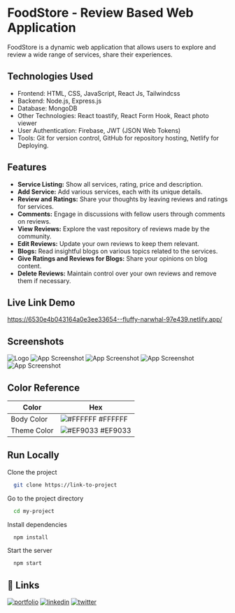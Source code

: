 
# FoodStore - Review Based Web Application

FoodStore is a dynamic web application that allows users to explore and review a wide range of services, share their experiences.


## Technologies Used
- Frontend: HTML, CSS, JavaScript, React Js, Tailwindcss
- Backend: Node.js, Express.js
- Database: MongoDB
- Other Technologies: React toastify, React Form Hook, React photo viewer
- User Authentication: Firebase, JWT (JSON Web Tokens)
- Tools: Git for version control, GitHub for repository hosting, Netlify for Deploying.


## Features

- **Service Listing:** Show all services, rating, price and description.
- **Add Service:** Add various services, each with its unique details.
- **Review and Ratings:** Share your thoughts by leaving reviews and ratings for services.
- **Comments:** Engage in discussions with fellow users through comments on reviews.
- **View Reviews:** Explore the vast repository of reviews made by the community.
- **Edit Reviews:** Update your own reviews to keep them relevant.
- **Blogs:** Read insightful blogs on various topics related to the services.
- **Give Ratings and Reviews for Blogs:** Share your opinions on blog content.
- **Delete Reviews:** Maintain control over your own reviews and remove them if necessary.



## Live Link Demo

https://6530e4b043164a0e3ee33654--fluffy-narwhal-97e439.netlify.app/


## Screenshots
![Logo](https://i.ibb.co/PF0mhhm/logo.png)
![App Screenshot](https://i.ibb.co/NY63D7F/Capture.png)
![App Screenshot](https://i.ibb.co/Cs1rHKD/4.png)
![App Screenshot](https://i.ibb.co/3my3zTC/2.png)
![App Screenshot](https://i.ibb.co/hg2PLZN/3.png)
## Color Reference

| Color             | Hex                                                                |
| ----------------- | ------------------------------------------------------------------ |
| Body Color | ![#FFFFFF](https://via.placeholder.com/10/0a192f?text=+) #FFFFFF |
| Theme Color | ![#EF9033](https://via.placeholder.com/10/f8f8f8?text=+) #EF9033 |


## Run Locally

Clone the project

```bash
  git clone https://link-to-project
```

Go to the project directory

```bash
  cd my-project
```

Install dependencies

```bash
  npm install
```

Start the server

```bash
  npm start
```


## 🔗 Links
[![portfolio](https://img.shields.io/badge/my_portfolio-000?style=for-the-badge&logo=ko-fi&logoColor=white)](https://nextjs-my-portfolio-electra51.vercel.app/)
[![linkedin](https://img.shields.io/badge/linkedin-0A66C2?style=for-the-badge&logo=linkedin&logoColor=white)](https://www.linkedin.com/in/safayet-nur/)
[![twitter](https://img.shields.io/badge/twitter-1DA1F2?style=for-the-badge&logo=twitter&logoColor=white)](https://twitter.com/nur_safaye51)


